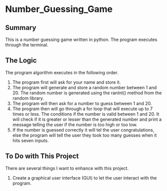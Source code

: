 # Number_Guessing_Game

## Summary 

This is a number guessing game written in python.
The program executes through the terminal. 

## The Logic

The program algorithm executes in the following order.

1. The program first will ask for your name and store it.
2. The program will generate and store a random number between 1 and 20. The random number is generated using the ranInt() method from the random library.
3. The program will then ask for a number to guess between 1 and 20. 
4. The program then will go through a for loop that will execute up to 7 times or less. The conditions if the number is valid between 1 and 20. It will check if it is greater or lesser than the generated number and print a message telling the user if the number is too high or too low. 
5. If the number is guessed correctly it will tel the user congratulations, else the program will tell the user they took too many guesses when it hits seven inputs.

## To Do with This Project

There are several things I want to enhance with this project. 

1. Create a graphical user interface (GUI) to let the user interact with the program. 